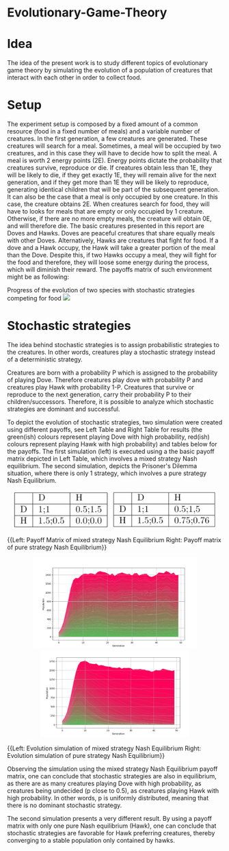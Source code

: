 # Evolutionary-Game-Theory

# Idea
The idea of the present work is to study different topics of evolutionary game theory by simulating the evolution of a
population of creatures that interact with each other in order to collect food. 

# Setup
The experiment setup is composed by a fixed amount of a common resource (food in a fixed number of meals)
and a variable number of creatures. In the first generation, a few creatures are generated. These creatures will search for a meal.
Sometimes, a meal will be occupied by two creatures, and in this case they will have to decide how to split the meal. A meal is worth
2 energy points (2E). Energy points dictate the probability that creatures survive, reproduce or die. If creatures obtain less than 1E,
they will be likely to die, if they get exactly 1E, they will remain alive for the next generation, and if they get more than 1E they will
be likely to reproduce, generating identical children that will be part of the subsequent generation. It can also be the case that a meal
is only occupied by one creature. In this case, the creature obtains 2E. When creatures search for food, they will have to looks for meals
that are empty or only occupied by 1 creature. Otherwise, if there are no more empty meals, the creature will obtain 0E, and will therefore
die. The basic creatures presented in this report are Doves and Hawks. Doves are peaceful creatures that share equally meals with other
Doves. Alternatively, Hawks are creatures that fight for food. If a dove and a Hawk occupy, the Hawk will take a greater portion of the
meal than the Dove. Despite this, if two Hawks occupy a meal, they will fight for the food and therefore, they will loose some energy
during the process, which will diminish their reward. The payoffs matrix of such environment might be as following:

Progress of the evolution of two species with stochastic strategies competing for food
![](evolution_animation.gif)

# Stochastic strategies
The idea behind stochastic strategies is to assign probabilistic strategies to the creatures. In other words, creatures play
a stochastic strategy instead of a deterministic strategy.

Creatures are born with a probability P which is assigned to the probability of  playing Dove.
Therefore creatures play dove with probability P and creatures  play Hawk with probability 1-P.
Creatures that survive or reproduce to the next generation, carry their probability P to their children/successors.
Therefore, it is possible to analyze which stochastic strategies are dominant and successful. 

To depict the evolution of stochastic strategies, two simulation were created using different payoffs, see Left Table and 
Right Table for results (the green(ish) colours represent playing Dove with high probability, red(ish) colours represent playing
Hawk with high probability)  and tables below for the payoffs. The first simulation (left) is executed using a the basic payoff 
matrix depicted in Left Table, which involves a mixed strategy Nash equilibrium. The second simulation, depicts the Prisoner's
Dilemma situation, where there is only 1 strategy, which involves a pure strategy Nash Equilibrium.


<p align="center">
  <img src="payoff_matrix_mixed_equilibrium.PNG" width="227" alt="accessibility text">

   <img src="payoff_matrix_pure_equilibrium.PNG" width="250" title="hover text">
    <figcaption>{{Left: Payoff Matrix of mixed strategy Nash Equilibrium  Right: Payoff matrix of pure strategy Nash Equilibrium}}</figcaption>

</p>
<p align="center">
  <img src="equilibrium1.PNG" width="385" title="accessibility text">
   <img src="equilibrium2.PNG" width="350" title="hover text">
    <figcaption>{{Left: Evolution simulation of mixed strategy Nash Equilibrium  Right: Evolution simulation of pure strategy Nash Equilibrium}}</figcaption>

</p>

Observing the simulation using the mixed strategy Nash Equilibrium payoff matrix, one can conclude that stochastic strategies are also in equilibrium, as there are as many creatures playing Dove with high probability, as creatures being undecided (p close to 0.5), as creatures playing Hawk with high probability. In other words, p is uniformly distributed, meaning that there is no dominant stochastic strategy.

The second simulation presents a very different result. By using a payoff matrix with only one pure Nash equilibrium (Hawk), one can conclude that stochastic strategies are favorable for Hawk preferring creatures, thereby converging to a stable population only contained by hawks.


